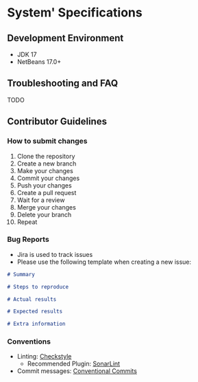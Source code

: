 # System' Specifications

## Development Environment

- JDK 17
- NetBeans 17.0+

## Troubleshooting and FAQ

TODO

## Contributor Guidelines

### How to submit changes

1. Clone the repository
2. Create a new branch
3. Make your changes
4. Commit your changes
5. Push your changes
6. Create a pull request
7. Wait for a review
8. Merge your changes
9. Delete your branch
10. Repeat

### Bug Reports

- Jira is used to track issues
- Please use the following template when creating a new issue:

```markdown
# Summary

# Steps to reproduce

# Actual results

# Expected results

# Extra information
```

### Conventions

- Linting: [Checkstyle](https://checkstyle.org/checks.html)
  - Recommended Plugin: [SonarLint](https://plugins.netbeans.apache.org/catalogue/?id=21)
- Commit messages: [Conventional Commits](https://www.conventionalcommits.org/en/v1.0.0/)